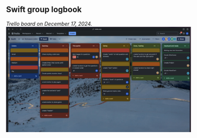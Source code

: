 ## Swift group logbook

_Trello board on December 17, 2024._
![Trello logg from 17.dec.2024](./public/trello-logs/swift-group-log-17-dec.jpeg)
